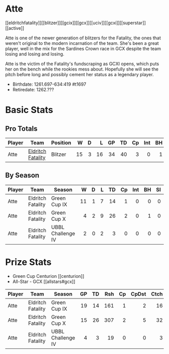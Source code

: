 # Atte 
[[eldritchfatality]][[blitzer]][[gcix]][[gcx]][[uciv]][[gcxi]][[superstar]][[active]]

Atte is one of the newer generation of blitzers for the Fatality, the ones that weren't original to the modern incarnation of the team. She's been a great player, well in the mix for the Sardines Crown race in GCX despite the team losing and losing and losing. 

Atte is the victim of the Fatality's fundscraping as GCXI opens, which puts her on the bench while the rookies mess about. Hopefully she will see the pitch before long and possibly cement her status as a legendary player.

* Birthdate: 1261.697-634:419 #t1697 
* Retiredate: 1262.???

# Basic Stats

## Pro Totals

| Player           | Team        | Position      | W | D | L | GP | TD | Cp | Int | BH | SI | Ki | MVP | SPP |
|------------------|-------------|---------------|--:|--:|--:|---:|---:|---:|----:|---:|---:|---:|----:|----:|
| Atte   | [Eldritch Fatality](../teams/eldritchfatality) | Blitzer  |   15 |    3 |   16 |   34 |   40 |    3 |    0 |    1 |    0 |    0 |    6 |  155 |

## By Season

| Player | Team         | Season          | W | D | L | TD | Cp | Int | BH | SI | Ki | MVP | SPP |
|--------|--------------|-----------------|--:|--:|--:|---:|---:|----:|---:|---:|---:|----:|----:|
| Atte   | Eldritch Fatality | Green Cup IX      |   11 |    1 |    7 |   14 |    1 |    0 |    0 |    0 |    0 |    5 |   68 |
| Atte   | Eldritch Fatality | Green Cup X       |    4 |    2 |    9 |   26 |    2 |    0 |    1 |    0 |    0 |    1 |   87 |
| Atte   | Eldritch Fatality | UBBL Challenge IV |    2 |    0 |    2 |    3 |    0 |    0 |    0 |    0 |    0 |    0 |    9 |

# Prize Stats

* Green Cup Centurion [[centurion]]
* All-Star - GCX [[allstars#gcx]]

| Player | Team         | Season          | GP | TD | Rsh | Cp | CpDst | Ctch | Int | Cas | Blk | Sck | MVP | SPP |
|--------|--------------|-----------------|---:|---:|----:|---:|------:|-----:|----:|----:|----:|----:|----:|----:|
| Atte   | Eldritch Fatality | Green Cup IX      | 19 |   14 |  161 |    1 |     2 |   16 |    0 |    0 |   47 |    3 |    5 |   68 |
| Atte   | Eldritch Fatality | Green Cup X       | 15 |   26 |  307 |    2 |     5 |   32 |    0 |    1 |   30 |    0 |    1 |   87 |
| Atte   | Eldritch Fatality | UBBL Challenge IV |  4 |    3 |   19 |    0 |     0 |    3 |    0 |    0 |    9 |    0 |    0 |    9 |
